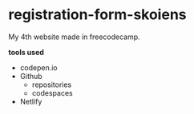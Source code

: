 # registration-form-skoiens
My 4th website made in freecodecamp.

**tools used**
* codepen.io
* Github
    * repositories
    * codespaces
* Netlify
